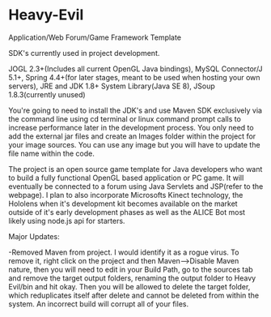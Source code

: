 # Heavy-Evil
Application/Web Forum/Game Framework Template


SDK's currently used in project development.

JOGL 2.3+(Includes all current OpenGL Java bindings),
MySQL Connector/J 5.1+,
Spring 4.4+(for later stages, meant to be used when hosting your own servers),
JRE and JDK 1.8+ System Library(Java SE 8),
JSoup 1.8.3(currently unused)

  You're going to need to install the JDK's and use Maven SDK exclusively via the command line using cd terminal or linux command prompt calls to increase performance later in the development process. You only need to add the external jar files and create an Images folder within the project for your image sources. You can use any image but you will have to update the file name within the code.  

  The project is an open source game template for Java developers who want to build a fully functional OpenGL based application or PC game. It will eventually be connected to a forum using Java Servlets and JSP(refer to the webpage). I plan to also incorporate Microsofts Kinect technology, the Hololens when it's development kit becomes available on the market outside of it's early development phases as well as the ALICE Bot most likely using node.js api for starters.

Major Updates:

-Removed Maven from project. I would identify it as a rogue virus. To remove it, right click on the project and then Maven-->Disable Maven nature, then you will need to edit in your Build Path, go to the sources tab and remove the target output folders, renaming the output folder to Heavy Evil/bin and hit okay. Then you will be allowed to delete the target folder, which reduplicates itself after delete and cannot be deleted from within the system. An incorrect build will corrupt all of your files. 
